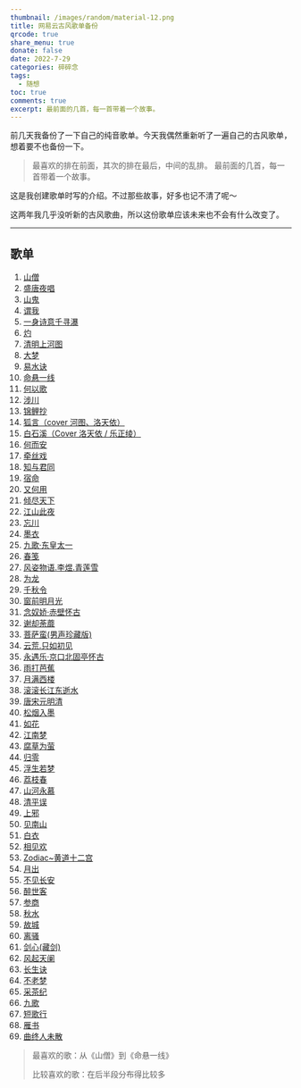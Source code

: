 ```yaml
---
thumbnail: /images/random/material-12.png
title: 网易云古风歌单备份
qrcode: true
share_menu: true
donate: false
date: 2022-7-29
categories: 碎碎念
tags:
  - 随想
toc: true
comments: true
excerpt: 最前面的几首，每一首带着一个故事。
---
```


前几天我备份了一下自己的纯音歌单。今天我偶然重新听了一遍自己的古风歌单，想着要不也备份一下。

>最喜欢的排在前面，其次的排在最后，中间的乱排。
>最前面的几首，每一首带着一个故事。

这是我创建歌单时写的介绍。不过那些故事，好多也记不清了呢～

这两年我几乎没听新的古风歌曲，所以这份歌单应该未来也不会有什么改变了。

---

## 歌单

1. [山僧](https://music.163.com/song?id=469744795)
2. [盛唐夜唱](https://music.163.com/song?id=233692)
3. [山鬼](https://music.163.com/song?id=28496172)
4. [谓我](https://music.163.com/song?id=28188386)
5. [一身诗意千寻瀑](https://music.163.com/song?id=28798308)
6. [灼](https://music.163.com/song?id=504685848)
7. [清明上河图](https://music.163.com/song?id=446945324)
8. [大梦](https://music.163.com/song?id=469699897)
9. [易水诀](https://music.163.com/song?id=1298042469)
10. [命悬一线](https://music.163.com/song?id=101116)
11. [何以歌](https://music.163.com/song?id=571534645)
12. [涉川](https://music.163.com/song?id=482933652)
13. [锦鲤抄](https://music.163.com/song?id=28138493)
14. [狐言（cover 河图、洛天依）](https://music.163.com/song?id=412911546)
15. [白石溪（Cover 洛天依 / 乐正绫）](https://music.163.com/song?id=516997458)
16. [何而安](https://music.163.com/song?id=469744792)
17. [牵丝戏](https://music.163.com/song?id=30352891)
18. [知与君同](https://music.163.com/song?id=538400968)
19. [宿命](https://music.163.com/song?id=293407)
20. [又何用](https://music.163.com/song?id=233687)
21. [倾尽天下](https://music.163.com/song?id=233695)
22. [江山此夜](https://music.163.com/song?id=27571858)
23. [忘川](https://music.163.com/song?id=28798354)
24. [墨衣](https://music.163.com/song?id=28828196)
25. [九歌·东皇太一](https://music.163.com/song?id=432464509)
26. [春笺](https://music.163.com/song?id=504686851)
27. [风姿物语.李煜.青莲雪](https://music.163.com/song?id=233689)
28. [为龙](https://music.163.com/song?id=101085)
29. [千秋令](https://music.163.com/song?id=550995874)
30. [窗前明月光](https://music.163.com/song?id=459437308)
31. [念奴娇·赤壁怀古](https://music.163.com/song?id=474218266)
32. [谢却荼蘼](https://music.163.com/song?id=493285796)
33. [菩萨蛮(男声珍藏版)](https://music.163.com/song?id=109051)
34. [云荒.只如初见](https://music.163.com/song?id=233691)
35. [永遇乐·京口北固亭怀古](https://music.163.com/song?id=428391773)
36. [雨打芭蕉](https://music.163.com/song?id=469699900)
37. [月满西楼](https://music.163.com/song?id=5280196)
38. [滚滚长江东逝水](https://music.163.com/song?id=27591735)
39. [唐宋元明清](https://music.163.com/song?id=92279)
40. [松烟入墨](https://music.163.com/song?id=28765208)
41. [如花](https://music.163.com/song?id=101079)
42. [江南梦](https://music.163.com/song?id=519251960)
43. [腐草为萤](https://music.163.com/song?id=28188426)
44. [归零](https://music.163.com/song?id=28188378)
45. [浮生若梦](https://music.163.com/song?id=30284102)
46. [荔枝春](https://music.163.com/song?id=27731392)
47. [山河永慕](https://music.163.com/song?id=27571861)
48. [清平误](https://music.163.com/song?id=469744799)
49. [上邪](https://music.163.com/song?id=28188382)
50. [见南山](https://music.163.com/song?id=529255842)
51. [白衣](https://music.163.com/song?id=101118)
52. [相见欢](https://music.163.com/song?id=28493377)
53. [Zodiac~黄道十二宫](https://music.163.com/song?id=28188429)
54. [月出](https://music.163.com/song?id=36117196)
55. [不见长安](https://music.163.com/song?id=101109)
56. [醉世客](https://music.163.com/song?id=469744797)
57. [参商](https://music.163.com/song?id=28288202)
58. [秋水](https://music.163.com/song?id=504686860)
59. [故城](https://music.163.com/song?id=29771070)
60. [离骚](https://music.163.com/song?id=481495239)
61. [剑心(藏剑)](https://music.163.com/song?id=28188380)
62. [风起天阑](https://music.163.com/song?id=101106)
63. [长生诀](https://music.163.com/song?id=462391069)
64. [不老梦](https://music.163.com/song?id=421137682)
65. [采茶纪](https://music.163.com/song?id=36895537)
66. [九歌](https://music.163.com/song?id=469699895)
67. [短歌行](https://music.163.com/song?id=443967375)
68. [雁书](https://music.163.com/song?id=29771069)
69. [曲终人未散](https://music.163.com/song?id=29771073)

> 最喜欢的歌：从《山僧》到《命悬一线》
>
> 比较喜欢的歌：在后半段分布得比较多
